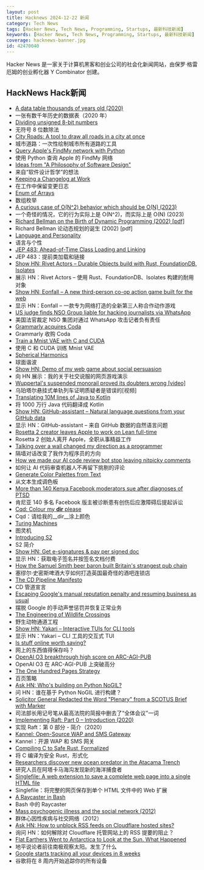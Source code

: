 ```yaml
---
layout: post
title: Hacknews 2024-12-22 新闻
category: Tech News
tags: [Hacker News, Tech News, Programming, Startups, 最新科技新闻]
keywords: [Hacker News, Tech News, Programming, Startups, 最新科技新闻]
coverage: hacknews-banner.jpg
id: 42470040
---
```


Hacker News 是一家关于计算机黑客和创业公司的社会化新闻网站，由保罗·格雷厄姆的创业孵化器 Y Combinator 创建。

## HackNews Hack新闻

- [A data table thousands of years old (2020)](https://www.datafix.com.au/BASHing/2020-08-12.html)
- 一张有数千年历史的数据表（2020 年）
- [Dividing unsigned 8-bit numbers](http://0x80.pl/notesen/2024-12-21-uint8-division.html)
- 无符号 8 位数除法
- [City Roads: A tool to draw all roads in a city at once](https://anvaka.github.io/city-roads/)
- 城市道路：一次性绘制城市所有道路的工具
- [Query Apple's FindMy network with Python](https://github.com/malmeloo/FindMy.py)
- 使用 Python 查询 Apple 的 FindMy 网络
- [Ideas from "A Philosophy of Software Design"](https://www.16elt.com/2024/09/25/first-book-of-byte-sized-tech/)
- 来自“软件设计哲学”的想法
- [Keeping a Changelog at Work](https://code.dblock.org/2020/09/01/keep-a-changelog-at-work.html)
- 在工作中保留变更日志
- [Enum of Arrays](https://tigerbeetle.com/blog/2024-12-19-enum-of-arrays/)
- 数组枚举
- [A curious case of O(N^2) behavior which should be O(N) (2023)](https://gist.github.com/bssrdf/397900607028bffd0f8d223a7acdce7e)
- 一个奇怪的情况，它的行为实际上是 O(N^2)，而实际上是 O(N) (2023)
- [Richard Bellman on the Birth of Dynamic Programming (2002) [pdf]](https://pubsonline.informs.org/doi/pdf/10.1287/opre.50.1.48.17791)
- Richard Bellman 论动态规划的诞生 (2002) [pdf]
- [Language and Personality](https://www.solipsys.co.uk/ZimExpt/LanguageAndPersonality.html?xl20hn)
- 语言与个性
- [JEP 483: Ahead-of-Time Class Loading and Linking](https://openjdk.org/jeps/483)
- JEP 483：提前类加载和链接
- [Show HN: Rivet Actors – Durable Objects build with Rust, FoundationDB, Isolates](https://github.com/rivet-gg/rivet)
- 展示 HN：Rivet Actors – 使用 Rust、FoundationDB、Isolates 构建的耐用对象
- [Show HN: Eonfall – A new third-person co-op action game built for the web](https://eonfall.com)
- 显示 HN：Eonfall – 一款专为网络打造的全新第三人称合作动作游戏
- [US judge finds NSO Group liable for hacking journalists via WhatsApp](https://www.reuters.com/technology/cybersecurity/us-judge-finds-israels-nso-group-liable-hacking-whatsapp-lawsuit-2024-12-21/)
- 美国法官裁定 NSO 集团对通过 WhatsApp 攻击记者负有责任
- [Grammarly acquires Coda](https://coda.io/blog/about-coda/grammarly-acquires-coda)
- Grammarly 收购 Coda
- [Train a Mnist VAE with C and CUDA](https://github.com/ggerganov/ggml/discussions/707)
- 使用 C 和 CUDA 训练 Mnist VAE
- [Spherical Harmonics](https://www.rhotter.com/posts/harmonics)
- 球面谐波
- [Show HN: Demo of my web game about social persuasion](https://talktomehuman.com/demo)
- 向 HN 展示：我的关于社交说服的网页游戏演示
- [Wuppertal's suspended monorail proved its doubters wrong [video]](https://www.youtube.com/watch?v=sI5DehAuT2I)
- 乌珀塔尔悬挂式单轨列车证明质疑者是错误的[视频]
- [Translating 10M lines of Java to Kotlin](https://engineering.fb.com/2024/12/18/android/translating-java-to-kotlin-at-scale/)
- 将 1000 万行 Java 代码翻译成 Kotlin
- [Show HN: GitHub-assistant – Natural language questions from your GitHub data](https://github.com/reltadev/github-assistant)
- 显示 HN：GitHub-assistant – 来自 GitHub 数据的自然语言问题
- [Rosetta 2 creator leaves Apple to work on Lean full-time](https://www.linkedin.com/posts/leonardo-de-moura-26a27b5_leanlang-leanprover-leanfro-activity-7274523099394400256-0F0x)
- Rosetta 2 创始人离开 Apple，全职从事精益工作
- [Talking over a wall changed my direction as a programmer](https://thecodist.com/how-talking-over-a-wall-changed-my-direction-as-a-programmer/)
- 隔墙对话改变了我作为程序员的方向
- [How we made our AI code review bot stop leaving nitpicky comments](https://www.greptile.com/blog/make-llms-shut-up)
- 如何让 AI 代码审查机器人不再留下挑剔的评论
- [Generate Color Palettes from Text](https://colorify.rocks)
- 从文本生成调色板
- [More than 140 Kenya Facebook moderators sue after diagnoses of PTSD](https://www.theguardian.com/media/2024/dec/18/kenya-facebook-moderators-sue-after-diagnoses-of-severe-ptsd)
- 肯尼亚 140 多名 Facebook 版主被诊断患有创伤后应激障碍后提起诉讼
- [Cqd: Colour my __dir__ please](https://github.com/rayking99/cqd)
- Cqd：请给我的__dir__涂上颜色
- [Turing Machines](https://samwho.dev/turing-machines/)
- 图灵机
- [Introducing S2](https://s2.dev/blog/intro)
- S2 简介
- [Show HN: Get e-signatures & pay per signed doc](https://signwith.co/)
- 显示 HN：获取电子签名并按签名文档付费
- [How the Samuel Smith beer baron built Britain's strangest pub chain](https://www.theguardian.com/news/2024/dec/19/humphreys-world-how-the-samuel-smith-beer-baron-built-britains-strangest-pub-chain)
- 塞缪尔·史密斯啤酒大亨如何打造英国最奇怪的酒吧连锁店
- [The CD Pipeline Manifesto](https://manifesto.getglu.dev/)
- CD 管道宣言
- [Escaping Google's manual reputation penalty and resuming business as usual](https://recleudo.com/under-googles-watchfull-eye-getting-out-of-a-manual-site-reputation-abuse-penalty-and-continuing-business-as-usual/)
- 摆脱 Google 的手动声誉惩罚并恢复正常业务
- [The Engineering of Wildlife Crossings](https://practical.engineering/blog/2024/12/17/the-hidden-engineering-of-wildlife-crossings)
- 野生动物通道工程
- [Show HN: Yakari – Interactive TUIs for CLI tools](https://github.com/vlandeiro/yakari)
- 显示 HN：Yakari – CLI 工具的交互式 TUI
- [Is stuff online worth saving?](https://rubenerd.com/is-it-worth-saving/)
- 网上的东西值得保存吗？
- [OpenAI O3 breakthrough high score on ARC-AGI-PUB](https://arcprize.org/blog/oai-o3-pub-breakthrough)
- OpenAI O3 在 ARC-AGI-PUB 上突破高分
- [The One Hundred Pages Strategy](https://thelampmagazine.com/issues/issue-26/the-one-hundred-pages-strategy)
- 百页策略
- [Ask HN: Who's building on Python NoGIL?]()
- 问 HN：谁在基于 Python NoGIL 进行构建？
- [Solicitor General Redacted the Word "Plenary" from a SCOTUS Brief with Marker](https://reason.com/volokh/2024/11/20/that-time-solicitor-general-fried-redacted-the-word-plenary-from-a-printed-scotus-reply-brief-with-a-marker/)
- 司法部长用记号笔从最高法院的简报中删去了“全体会议”一词
- [Implementing Raft: Part 0 – Introduction (2020)](https://eli.thegreenplace.net/2020/implementing-raft-part-0-introduction/)
- 实现 Raft：第 0 部分 - 简介（2020）
- [Kannel: Open-Source WAP and SMS Gateway](https://www.kannel.org/overview.shtml)
- Kannel：开源 WAP 和 SMS 网关
- [Compiling C to Safe Rust, Formalized](https://arxiv.org/abs/2412.15042)
- 将 C 编译为安全 Rust，形式化
- [Researchers discover new ocean predator in the Atacama Trench](https://phys.org/news/2024-12-ocean-predator-atacama-trench.html)
- 研究人员在阿塔卡马海沟发现新的海洋捕食者
- [Singlefile: A web extension to save a complete web page into a single HTML file](https://github.com/gildas-lormeau/SingleFile)
- Singlefile：将完整的网页保存到单个 HTML 文件中的 Web 扩展
- [A Raycaster in Bash](https://github.com/izabera/pseudo3d)
- Bash 中的 Raycaster
- [Mass psychogenic illness and the social network (2012)](https://pmc.ncbi.nlm.nih.gov/articles/PMC3536509/)
- 群体心因性疾病与社交网络（2012）
- [Ask HN: How to unblock RSS feeds on Cloudflare hosted sites?]()
- 询问 HN：如何解除对 Cloudflare 托管网站上的 RSS 提要的阻止？
- [Flat Earthers Went to Antarctica to Look at the Sun. What Happened](https://www.sciencealert.com/flat-earthers-went-to-antarctica-to-look-at-the-sun-heres-what-happened)
- 地平说论者前往南极观察太阳。发生了什么
- [Google starts tracking all your devices in 8 weeks](https://www.forbes.com/sites/zakdoffman/2024/12/19/forget-chrome-google-will-start-tracking-you-and-all-your-smart-devices-in-8-weeks/)
- 谷歌将在 8 周内开始追踪你的所有设备

